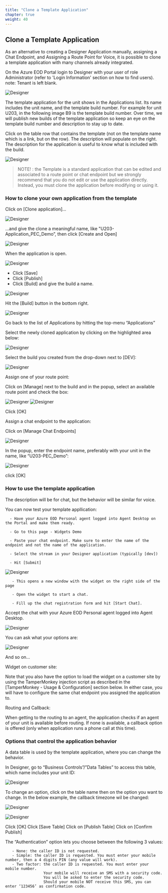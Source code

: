```yaml
---
title: "Clone a Template Application"
chapter: true
weight: 40
---
```


## Clone a Template Application

As an alternative to creating a Designer Application manually, assigning a Chat Endpoint, and Assigning a Route Point for Voice, it is possible to clone a template application with many channels already integrated.

On the Azure EOD Portal login to Designer with your user of role Administrator (refer to 'Login Information' section on how to find users). 
note: Tenant is left blank.

![Designer](/images/file_1622754045059_azureDesignerTile.png)

The template application for the unit shows in the Applications list. Its name includes the unit name, and the template build number. For example for unit U203, in the following image B9 is the template build number. Over time, we will publish new builds of the template application so keep an eye on the template build number and description to stay up to date.

Click on the table row that contains the template (not on the template name which is a link, but on the row). The description will populate on the right. The description for the application is useful to know what is included with the build.

![Designer](/images/file_1622754045059_azureDesignerTile.png)

> NOTE! : the Template is a standard application that can be edited and associated to a route point or chat endpoint but we strongly recommend that you do not edit or use the application directly. Instead, you must clone the application before modifying or using it.
 

### How to clone your own application from the template
Click on [Clone application]...

![Designer](/images/file_1622754045059_azureDesignerTile.png)

...and give the clone a meaningful name, like "U203-Application_PEC_Demo”, then click [Create and Open]

![Designer](/images/file_1622754045059_azureDesignerTile.png)

When the application is open.

![Designer](/images/file_1622754045059_azureDesignerTile.png)
- Click [Save]
- Click [Publish]
- Click [Build] and give the build a name.

![Designer](/images/file_1622754045059_azureDesignerTile.png)

Hit the [Build] button in the bottom right.

![Designer](/images/file_1622754045059_azureDesignerTile.png)

Go back to the list of Applications by hitting the top-menu “Applications”

Select the newly cloned application by clicking on the highlighted area below:

![Designer](/images/file_1622754045059_azureDesignerTile.png)

Select the build you created from the drop-down next to [DEV]:

![Designer](/images/file_1622754045059_azureDesignerTile.png)

Assign one of your route point:

Click on [Manage] next to the build and in the popup, select an available route point and check the box:

![Designer](/images/file_1622754045059_azureDesignerTile.png)
![Designer](/images/file_1622754045059_azureDesignerTile.png)


Click [OK]

Assign a chat endpoint to the application:

Click on [Manage Chat Endpoints]

![Designer](/images/file_1622754045059_azureDesignerTile.png)


In the popup, enter the endpoint name, preferably with your unit in the name, like “U203-PEC_Demo”: 

![Designer](/images/file_1622754045059_azureDesignerTile.png)


click [OK]

### How to use the template application
The description will be for chat, but the behavior will be similar for voice.

You can now test your template appllication:

      - Have your Azure EOD Personal agent logged into Agent Desktop on the Portal and make them ready.

      - Go to this page - Widgets Demo 

      - Paste your chat endpoint. Make sure to enter the name of the endpoint and not the name of the application.

      - Select the stream in your Designer application (typically [dev])

      - Hit [Submit]

![Designer](/images/file_1622754045059_azureDesignerTile.png)


       - This opens a new window with the widget on the right side of the page

       - Open the widget to start a chat.

       - Fill up the chat registration form and hit [Start Chat]. 
 Accept the chat with your Azure EOD Personal agent logged into Agent Desktop. 

![Designer](/images/file_1622754045059_azureDesignerTile.png)

You can ask what your options are:

![Designer](/images/file_1622754045059_azureDesignerTile.png)

And so on…

Widget on customer site:

Note that you also have the option to load the widget on a customer site by using the TamperMonkey injection script as described in the [TamperMonkey - Usage & Configuration] section below. In either case, you will have to configure the same chat endpoint you assigned the application to.

Routing and Callback:

When getting to the routing to an agent, the application checks if an agent of your unit is available before routing.
If none is available, a callback option is offered (only when application runs a phone call at this time).
 

### Options that control the application behavior
A data table is used by the template application, where you can change the behavior.

In Designer, go to “Business Controls”/”Data Tables” to access this table, which name includes your unit ID:

![Designer](/images/file_1622754045059_azureDesignerTile.png)


To change an option, click on the table name then on the option you want to change. In the below example, the callback timezone wil be changed:

![Designer](/images/file_1622754045059_azureDesignerTile.png)

![Designer](/images/file_1622754045059_azureDesignerTile.png)




Click [OK]
Click [Save Table]
Click on [Publish Table]
Click on [Confirm Publish]

The “Authentication” option lets you choose between the following 3 values:

       - None: the caller ID is not requested.
       - Simple: the caller ID is requested. You must enter your mobile number, then a 4 digits PIN (any value will work).
       - Two factor: the caller ID is requested. You must enter your mobile number.
                     Your mobile will receive an SMS with a security code.
                     You will be asked to enter the security code. 
                     Should your mobile NOT receive this SMS, you can enter ‘123456’ as confirmation code.

